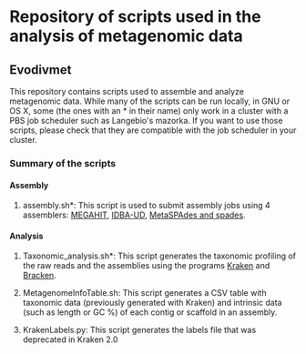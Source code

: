 
# Repository of scripts used in the analysis of metagenomic data 

## Evodivmet


This repository contains scripts used to assemble and analyze metagenomic data. While many of the scripts can be run locally, in GNU or OS X, some (the ones with an * in their name) only work in a cluster with a PBS job scheduler such as Langebio's mazorka. If you want to use those scripts, please check that they are compatible with the job scheduler in your cluster. 

### Summary of the scripts 

#### Assembly 

1. assembly.sh*: This script is used to submit assembly jobs using 4 assemblers: [MEGAHIT](https://github.com/voutcn/megahit), [IDBA-UD](https://github.com/loneknightpy/idba), [MetaSPAdes and spades](http://cab.spbu.ru/software/spades/).

#### Analysis 
    
1. Taxonomic_analysis.sh*: This script generates the taxonomic profiling of the raw reads and the assemblies using the programs [Kraken](https://ccb.jhu.edu/software/kraken/) and [Bracken](https://github.com/jenniferlu717/Bracken).  

2. MetagenomeInfoTable.sh: This script generates a CSV table with taxonomic data (previously generated with Kraken) and intrinsic data (such as length or GC %) of each contig or scaffold in an assembly. 

3. KrakenLabels.py: This script generates the labels file that was deprecated in Kraken 2.0

